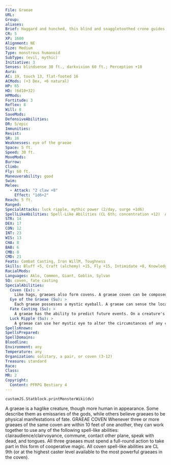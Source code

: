 ```yaml
---
File: Graeae
URL: 
Group: 
aliases: 
Brief: Haggard and hunched, this blind and snaggletoothed crone guides herself by a gruesomely bloated eyeball she clutches in her claws.
CR: 5
XP: 1600
Alignment: NE
Size: Medium
Type: monstrous humanoid
SubType: (evil, mythic)
Initiative: 3
Senses: blindsense 30 ft., darkvision 60 ft.; Perception +10
Aura: 
AC: 19, touch 13, flat-footed 16
ACMods: (+3 Dex, +6 natural)
HP: 65
HD: (6d10+32)
HPMods: 
Fortitude: 3
Reflex: 8
Will: 8
SaveMods: 
DefensiveAbilities: 
DR: 5/epic
Immunities: 
Resist: 
SR: 16
Weaknesses: eye of the graeae
Space: 5 ft.
Speed: 30 ft.
MoveMods: 
Burrow: 
Climb: 
Fly: 60 ft.
Maneuverability: good
Swim: 
Melee: 
  - Attack: "2 claw +8"
    Effect: "1d6+2"
Reach: 5 ft.
Ranged: 
SpecialAttacks: luck ripple, mythic power (2/day, surge +1d6)
SpellLikeAbilities: Spell-Like Abilities (CL 6th; concentration +12)  At Will-arcane sight, fly, undetectable alignment  5/day-ill omenAPG (DC 17)  3/day-augury, enthrall (DC 18), feast of ashesAPG (DC 18)  1/day-ray of exhaustion (DC 19)
STR: 14
DEX: 17
CON: 12
INT: 23
WIS: 13
CHA: 8
BAB: 6
CMB: 8
CMD: 21
Feats: Combat Casting, Iron WillM, Toughness
Skills: Bluff +5, Craft (alchemy) +15, Fly +15, Intimidate +8, Knowledge (arcana) +12, Perception +10, Spellcraft +12, Stealth +12, Survival +10, Use Magic Device +5
RacialMods: 
Languages: Aklo, Common, Giant, Goblin, Sylvan
SQ: coven, fate casting
SpecialAbilities:
  Coven (Ex): >
    Like hags, graeaes also form covens. A graeae coven can be composed entirely of graeaes, or could or include hags or witches with the coven hex. A hag or witch with the coven hex counts as a graeae for purposes of joining a graeae's coven. Likewise, a graeae counts as a hag for purposes of joining a hag's coven.
  Eye of the Graeae (Su): >
    Each graeae possesses a mystic eyeball. A graeae can sense the location of her eyeball from anywhere on the same plane. She must remain within 30 feet of her eyeball or she becomes completely blind and cannot use any of her spell-like or supernatural abilities. The eyeball only works for its graeae. If a graeae is slain, her mystic eye instantly turns to dust.
  Fate Casting (Su): >
    A graeae has the ability to predict future events. On a creature's request, a graeae can expend a use of mythic power as a full-round action to answer a single question as if by the divination spell.
  Luck Ripple (Su): >
    A graeae can use her mystic eye to alter the circumstances of any creature within 30 feet. As a swift action, she can cast her eye on a single creature, causing the target to take a -2 penalty or gain a +2 bonus to one of the following (graeae's choice): AC, ability checks, attack rolls, saving throws, or skill checks. A successful DC 19 Will save negates the effect, which otherwise lasts for 1d6 rounds. This is a mind-affecting gaze effect. The DC of the save is Intelligence-based.
SpellsKnown: 
SpellsPrepared: 
SpellDomains: 
Bloodline: 
Environment: any
Temperature: any
Organization: solitary, a pair, or coven (3-12)
Treasure: standard
Race: 
Class: 
MR: 2
Copyright:
  Content: PFRPG Bestiary 4
---
```

```dataviewjs
customJS.Statblock.printMonsterWiki(dv)
```
A graeae is a haglike creature, though more human in appearance. Some describe them as emissaries of the gods, while others believe graeaes to be physical manifestations of fate.  GRAEAE COVEN  Whenever three or more graeaes of the same coven are within 10 feet of one another, they can work together to use any of the following spell-like abilities: clairaudience/clairvoyance, commune, contact other plane, speak with dead, and tongues. All three graeaes must spend a full-round action to take part in this form of cooperative magic. All coven spell-like abilities are CL 9th (or at the highest caster level available to the most powerful graeaes in the coven).
